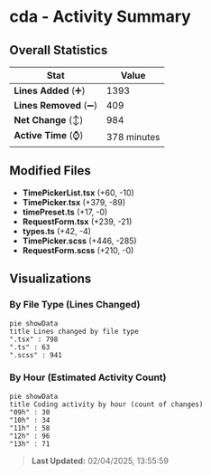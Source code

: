 # cda - Activity Summary 

## Overall Statistics

| Stat                   | Value                                                             |
| ---------------------- | ----------------------------------------------------------------- |
| **Lines Added** (➕)   | 1393                                          |
| **Lines Removed** (➖) | 409                                        |
| **Net Change** (↕)    | 984                |
| **Active Time** (⌚)   | 378 minutes |


## Modified Files
- **TimePickerList.tsx** (+60, -10)
- **TimePicker.tsx** (+379, -89)
- **timePreset.ts** (+17, -0)
- **RequestForm.tsx** (+239, -21)
- **types.ts** (+42, -4)
- **TimePicker.scss** (+446, -285)
- **RequestForm.scss** (+210, -0)

## Visualizations

### By File Type (Lines Changed)

```mermaid
pie showData
title Lines changed by file type
".tsx" : 798
".ts" : 63
".scss" : 941
```

### By Hour (Estimated Activity Count)

```mermaid
pie showData
title Coding activity by hour (count of changes)
"09h" : 30
"10h" : 34
"11h" : 58
"12h" : 96
"13h" : 71
```


> **Last Updated:** 02/04/2025, 13:55:59